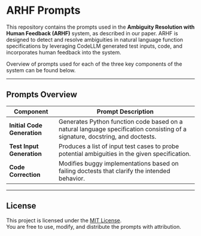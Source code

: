 # ARHF Prompts
This repository contains the prompts used in the **Ambiguity Resolution with Human Feedback (ARHF)** system, as described in our paper. ARHF is designed to detect and resolve ambiguities in natural language function specifications by leveraging CodeLLM generated test inputs, code, and incorporates human feedback into the system.

Overview of prompts used for each of the three key components of the system can be found below.

---

## Prompts Overview

| **Component**            | **Prompt Description** |
|--------------------------|------------------------|
| **Initial Code Generation** | Generates Python function code based on a natural language specification consisting of a signature, docstring, and doctests. |
| **Test Input Generation**   | Produces a list of input test cases to probe potential ambiguities in the given specification. |
| **Code Correction**         | Modifies buggy implementations based on failing doctests that clarify the intended behavior. |

---


## License

This project is licensed under the [MIT License](LICENSE).  
You are free to use, modify, and distribute the prompts with attribution.


